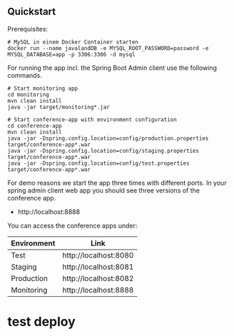 ## Quickstart

Prerequisites:

```
# MySQL in einem Docker Container starten
docker run --name javalandDB -e MYSQL_ROOT_PASSWORD=password -e MYSQL_DATABASE=app -p 3306:3306 -d mysql
```

For running the app incl. the Spring Boot Admin client use the following commands.

```
# Start monitoring app
cd monitoring
mvn clean install
java -jar target/monitoring*.jar

# Start conference-app with environment configuration
cd conference-app
mvn clean install
java -jar -Dspring.config.location=config/production.properties target/conference-app*.war
java -jar -Dspring.config.location=config/staging.properties target/conference-app*.war
java -jar -Dspring.config.location=config/test.properties target/conference-app*.war
```

For demo reasons we start the app three times with different ports. 
In your spring admin client web app you should see three versions of the conference app.

* http://localhost:8888

You can access the conference apps under:

| Environment         | Link          | 
| ------------------- |:-------------:|
| Test        | http://localhost:8080 |
| Staging     | http://localhost:8081 | 
| Production  | http://localhost:8082 |
| Monitoring  | http://localhost:8888 |

# test deploy
